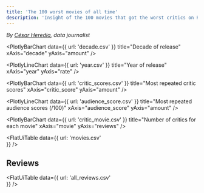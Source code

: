 ```yaml
---
title: 'The 100 worst movies of all time'
description: 'Insight of the 100 movies that got the worst critics on Rotten Tomatoes'
---
```


*By [César Heredia](https://x.com/cahered), data journalist*


<PlotlyBarChart
  data={{
    url: 'decade.csv'
  }}
  title="Decade of release"
  xAxis="decade"
  yAxis="amount"
/>

<PlotlyLineChart
  data={{
    url: 'year.csv'
  }}
  title="Year of release"
  xAxis="year"
  yAxis="rate"
/>

<PlotlyBarChart
  data={{
    url: 'critic_scores.csv'
  }}
  title="Most repeated critic scores"
  xAxis="critic_score"
  yAxis="amount"
/>

<PlotlyLineChart
  data={{
    url: 'audience_score.csv'
  }}
  title="Most repeated audience scores (/100)"
  xAxis="audience_score"
  yAxis="amount"
/>

<PlotlyBarChart
  data={{
    url: 'critic_movie.csv'
  }}
  title="Number of critics for each movie"
  xAxis="movie"
  yAxis="reviews"
/>

<FlatUiTable
  data={{
    url: 'movies.csv'    
  }}
/>

## Reviews

<FlatUiTable
  data={{
    url: 'all_reviews.csv'    
  }}
/>
